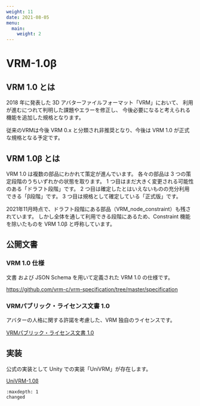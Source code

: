 ```yaml
---
weight: 11
date: 2021-08-05
menu:
  main:
    weight: 2
---
```


# VRM-1.0β

## VRM 1.0 とは
2018 年に発表した 3D アバターファイルフォーマット「VRM」において、 
利用が進むにつれて判明した課題やエラーを修正し、 今後必要になると考えられる機能を追加した規格となります。

従来のVRMは今後 VRM 0.x と分類され非推奨となり、今後は VRM 1.0 が正式な規格となる予定です。

## VRM 1.0β とは
VRM 1.0 は複数の部品にわかれて策定が進んでいます。
各々の部品は 3 つの策定段階のうちいずれかの状態を取ります。
1 つ目はまだ大きく変更される可能性のある「ドラフト段階」です。
2 つ目は確定したとはいえないものの充分利用できる「β段階」です。
3 つ目は規格として確定している「正式版」です。

2021年11月時点で、ドラフト段階にある部品（VRM_node_constraint）も残されています。
しかし全体を通して利用できる段階にあるため、Constraint 機能を除いたものを VRM 1.0β と呼称しています。

## 公開文書
### VRM 1.0 仕様
文書 および JSON Schema を用いて定義された VRM 1.0 の仕様です。

<https://github.com/vrm-c/vrm-specification/tree/master/specification>

### VRMパブリック・ライセンス文書 1.0
アバターの人格に関する許諾を考慮した、VRM 独自のライセンスです。

[VRMパブリック・ライセンス文書 1.0](/licenses/1.0/)

## 実装
公式の実装として Unity での実装「UniVRM」が存在します。

[UniVRM-1.0β](/univrm1/index)

```{toctree}
:maxdepth: 1
changed
```

